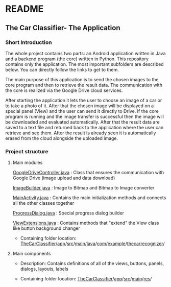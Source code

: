 # README

## The Car Classifier- The Application



### Short Introduction

The whole project contains two parts: an Android application written in Java and a backend program (the core) written in Python. This repository contains only the application. The most important subfolders are described below. You can directly follow the links to get to them.

The main purpose of this application is to send the chosen images to the core program and then to retrieve the result data. The communication with the core is realized via the Google Drive cloud services.

After starting the application it lets the user to choose an image of a car or to take a photo of it. After that the chosen image will be displayed on a special panel (View) and the user can send it directly to Drive. If the core program is running and the image transfer is successful then the image will be downloaded and evaluated automatically. After that the result data are saved to a text file and returned back to the application where the user can retrieve and see them. After the result is already seen it is automatically erased from the cloud alongside the uploaded image.



### Project structure

1. Main modules

   [GoogleDriveController.java](https://github.com/GeorgiSGeorgiev/TheCarClassifier/blob/master/app/src/main/java/com/example/thecarrecognizer/GoogleDriveController.java) : Class that ensures the communication with Google Drive (image upload and data download)

   [ImageBuilder.java](https://github.com/GeorgiSGeorgiev/TheCarClassifier/blob/master/app/src/main/java/com/example/thecarrecognizer/ImageBuilder.java) : Image to Bitmap and Bitmap to Image converter

   [MainActivity.java](https://github.com/GeorgiSGeorgiev/TheCarClassifier/blob/master/app/src/main/java/com/example/thecarrecognizer/MainActivity.java) : Contains the main initialization methods and connects all the other classes together

   [ProgressDialog.java](https://github.com/GeorgiSGeorgiev/TheCarClassifier/blob/master/app/src/main/java/com/example/thecarrecognizer/ProgressDialog.java) : Special progress dialog builder

   [ViewExtensions.java](https://github.com/GeorgiSGeorgiev/TheCarClassifier/blob/master/app/src/main/java/com/example/thecarrecognizer/ViewExtensions.java) : Contains methods that "extend" the View class like button background changer

   * Containing folder location: [TheCarClassifier](https://github.com/GeorgiSGeorgiev/TheCarClassifier)/[app](https://github.com/GeorgiSGeorgiev/TheCarClassifier/tree/master/app)/[src](https://github.com/GeorgiSGeorgiev/TheCarClassifier/tree/master/app/src)/[main](https://github.com/GeorgiSGeorgiev/TheCarClassifier/tree/master/app/src/main)/[java](https://github.com/GeorgiSGeorgiev/TheCarClassifier/tree/master/app/src/main/java)/[com](https://github.com/GeorgiSGeorgiev/TheCarClassifier/tree/master/app/src/main/java/com)/[example](https://github.com/GeorgiSGeorgiev/TheCarClassifier/tree/master/app/src/main/java/com/example)/[thecarrecognizer](https://github.com/GeorgiSGeorgiev/TheCarClassifier/tree/master/app/src/main/java/com/example/thecarrecognizer)/

2. Main components

   * Description: Contains definitions of all of the views, buttons, panels, dialogs, layouts, labels

   * Containing folder location: [TheCarClassifier](https://github.com/GeorgiSGeorgiev/TheCarClassifier)/[app](https://github.com/GeorgiSGeorgiev/TheCarClassifier/tree/master/app)/[src](https://github.com/GeorgiSGeorgiev/TheCarClassifier/tree/master/app/src)/[main](https://github.com/GeorgiSGeorgiev/TheCarClassifier/tree/master/app/src/main)/[res](https://github.com/GeorgiSGeorgiev/TheCarClassifier/tree/master/app/src/main/res)/